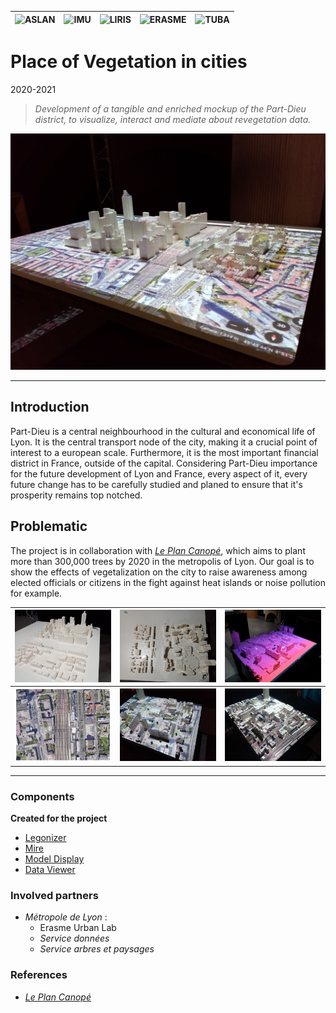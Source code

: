 |![ASLAN](/partners/Aslan100.png#center)|![IMU](/partners/LabexIMU_100.png#center)|![LIRIS](/partners/logo_liris_100.png#center)|![ERASME](/partners/Erasme_100.jpg#center)|![TUBA](/partners/Tuba_100.jpg#center)|
|---|---|---|---|---|

# Place of Vegetation in cities
2020-2021

>*Development of a tangible and enriched mockup of the Part-Dieu district, to visualize, interact and mediate about revegetation data.*

![](model1.jpg)

***

## Introduction
Part-Dieu is a central neighbourhood in the cultural and economical life of Lyon. It is the central transport node of the city, making it a crucial point of interest to a european scale. Furthermore, it is the most important financial district in France, outside of the capital. Considering Part-Dieu importance for the future development of Lyon and France, every aspect of it, every future change has to be carefully studied and planed to ensure that it's prosperity remains top notched.

## Problematic
The project is in collaboration with [*Le Plan Canopé*][plan-canope], which aims to plant more than 300,000 trees by 2020 in the metropolis of Lyon.
Our goal is to show the effects of vegetalization on the city to raise awareness among elected officials or citizens in the fight against heat islands or noise pollution for example.

|![model photo](model2.jpg#center)|![model photo](model3.jpg#center)|![no projection](no-proj.jpg#center)|
|---|---|---|
|![orthophotograph](orthophoto.png#center)|![trees projection](trees-proj.jpg#center)|![UD-Viz projection](udviz-proj.jpg#center)|

***

### Components 
**Created for the project**
* [Legonizer](/components/legonizer)
* [Mire](/components/mire)
* [Model Display](/components/model-display)
* [Data Viewer](/components/data-viewer)

### Involved partners
* *Métropole de Lyon* :
  * Erasme Urban Lab
  * *Service données*
  * *Service arbres et paysages*

### References
[plan-canope]: https://blogs.grandlyon.com/developpementdurable/en-actions/dispositifs-partenariaux/plan-canopee-larbre-au-service-du-climat-urbain/
* [*Le Plan Canopé*][plan-canope]
